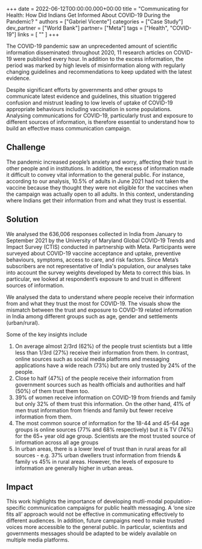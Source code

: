 +++
date = 2022-06-12T00:00:00.000+00:00
title = "Communicating for Health: How Did Indians Get Informed About COVID-19 During the Pandemic? "
authors = ["Gabriel Vicente"]
categories = ["Case Study"]
dev_partner = ["World Bank"]
partner= ["Meta"]
tags = ["Health", "COVID-19"]
links = [
  ""
]
+++

The COVID-19 pandemic saw an unprecedented amount of scientific information disseminated:  throughout 2020, 11 research articles on COVID-19 were published every hour. In addition to the excess information, the period was marked by high levels of misinformation along with regularly changing guidelines and recommendations to keep updated with the latest evidence.

Despite significant efforts by governments and other groups to communicate latest evidence and guidelines, this situation triggered confusion and mistrust leading to low levels of uptake of COVID-19 appropriate behaviours including vaccination in some populations. Analysing communications for COVID-19, particularly trust and exposure to different sources of information, is therefore essential to understand how to build an effective mass communication campaign.

## Challenge

The pandemic increased people’s anxiety and worry, affecting their trust in other people and in institutions. In addition, the excess of information made it difficult to convey vital information to the general public. For instance, according to our analysis, 10.5% of adults in June 2021 had not taken the vaccine because they thought they were not eligible for the vaccines when the campaign was actually open to all adults. In this context, understanding where Indians get their information from and what they trust is essential.

## Solution

We analysed the 636,006 responses collected in India from January to September 2021 by the University of Maryland Global COVID-19 Trends and Impact Survey (CTIS) conducted in partnership with Meta. Participants were surveyed about COVID-19 vaccine acceptance and uptake, preventive behaviours, symptoms, access to care, and risk factors. Since Meta’s subscribers are not representative of India's population, our analyses take into account the survey weights developed by Meta to correct this bias. In particular, we looked at respondent’s exposure to and trust in different sources of information.

<div class="flourish-embed" data-src="story/1559458"><script src="https://public.flourish.studio/resources/embed.js"></script></div>

We analysed the data to understand where people receive their information from and what they trust the most for COVID-19. The visuals show the mismatch between the trust and exposure to COVID-19 related information in India among different groups such as age, gender and settlements (urban/rural).

Some of the key insights include
1.	On average almost 2/3rd (62%) of the people trust scientists but a little less than 1/3rd (27%) receive their information from them. In contrast, online sources such as social media platforms and messaging applications have a wide reach (73%) but are only trusted by 24% of the people.
2.	Close to half (47%) of the people receive their information from government sources such as health officials and authorities and half (50%) of them trust them too.
3.	39% of women receive information on COVID-19 from friends and family but only 32% of them trust this information. On the other hand, 41% of men trust information from friends and family but fewer receive information from them.
4.	The most common source of information for the 18-44 and 45-64 age groups is online sources (77% and 68% respectively) but it is TV (74%) for the 65+ year old age group. Scientists are the most trusted source of information across all age groups
5.	In urban areas, there is a lower level of trust than in rural areas for all sources - e.g. 37% urban dwellers trust information from friends & family vs 45% in rural areas. However, the levels of exposure to information are generally higher in urban areas.


## Impact

This work highlights the importance of developing mutli-modal population-specific communication campaigns for public health messaging. A ‘one size fits all’ approach would not be effective in communicating effectively to different audiences. In addition, future campaigns need to make trusted voices more accessible to the general public. In particular, scientists and governments messages should be adapted to be widely available on multiple media platforms. 

